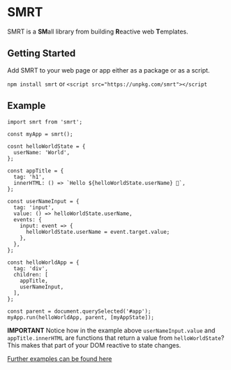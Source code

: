 # SMRT

SMRT is a **SM**all library from building **R**eactive web **T**emplates.

## Getting Started

Add SMRT to your web page or app either as a package or as a script.

`npm install smrt` or `<script src="https://unpkg.com/smrt"></script`

## Example
```
import smrt from 'smrt';

const myApp = smrt();

cosnt helloWorldState = {
  userName: 'World',
};

const appTitle = {
  tag: 'h1',
  innerHTML: () => `Hello ${helloWorldState.userName} 👋`,
};

const userNameInput = {
  tag: 'input',
  value: () => helloWorldState.userName,
  events: {
    input: event => {
      helloWorldState.userName = event.target.value;
    },
  },
};

const helloWorldApp = {
  tag: 'div',
  children: [
    appTitle,
    userNameInput,
  ],
};

const parent = document.querySelected('#app');
myApp.run(helloWorldApp, parent, [myAppState]);
```

**IMPORTANT** Notice how in the example above `userNameInput.value` and `appTitle.innerHTML` are functions that return a value from `helloWorldState`? This makes that part of your DOM reactive to state changes.

[Further examples can be found here](https://github.com/jjohnson1994/smrt/tree/master/examples)
